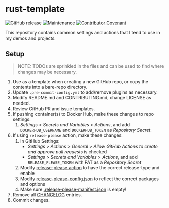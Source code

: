 # rust-template

![GitHub release](https://img.shields.io/github/v/release/memes/rust-template?sort=semver)
![Maintenance](https://img.shields.io/maintenance/yes/2024)
[![Contributor Covenant](https://img.shields.io/badge/Contributor%20Covenant-2.1-4baaaa.svg)](CODE_OF_CONDUCT.md)

This repository contains common settings and actions that I tend to use in my
demos and projects.

## Setup

> NOTE: TODOs are sprinkled in the files and can be used to find where changes
> may be necessary.

1. Use as a template when creating a new GitHub repo, or copy the contents into
   a bare-repo directory.
2. Update `.pre-commit-config.yml` to add/remove plugins as necessary.
3. Modify README.md and CONTRIBUTING.md, change LICENSE as needed.
4. Review GitHub PR and issue templates.
5. If pushing container(s) to Docker Hub, make these changes to repo settings:
   1. _Settings_ > _Secrets and Variables_ > _Actions_, and add `DOCKERHUB_USERNAME`
      and `DOCKERHUB_TOKEN` as _Repository Secret_.
6. If using `release-please` action, make these changes:
   1. In GitHub Settings:
      * _Settings_ > _Actions_ > _General_  > _Allow GitHub Actions to create and approve pull requests_ is checked
      * _Settings_ > _Secrets and Variables_ > _Actions_, and add `RELEASE_PLEASE_TOKEN` with PAT as a _Repository Secret_
   2. Modify [release-please action](.github/workflows/release-please.yml) to have the correct release-type and enable
   3. Modify [release-please-config.json](release-please-config.json) to reflect the correct packages and options
   4. Make sure [.release-please-manifest.json](.release-please-manifest.json) is empty!
7. Remove all [CHANGELOG](CHANGELOG.md) entries.
8. Commit changes.

